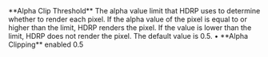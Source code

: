<tr>
<td>**Alpha Clip Threshold**</td>
<td>The alpha value limit that HDRP uses to determine whether to render each pixel. If the alpha value of the pixel is equal to or higher than the limit, HDRP renders the pixel. If the value is lower than the limit, HDRP does not render the pixel. The default value is 0.5.</td>
<td>&#8226; **Alpha Clipping** enabled</td>
<td>0.5</td>
</tr>
